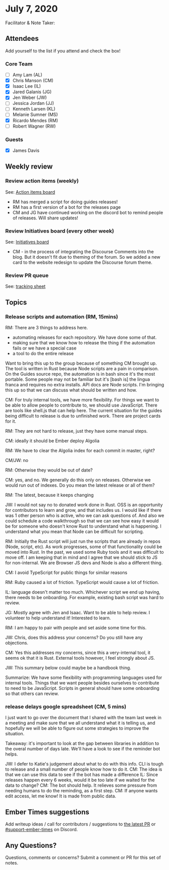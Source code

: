 # July 7, 2020

Facilitator & Note Taker: 

## Attendees

Add yourself to the list if you attend and check the box!

### Core Team
- [ ] Amy Lam (AL)
- [x] Chris Manson (CM)
- [x] Isaac Lee (IL)
- [x] Jared Galanis (JG)
- [x] Jen Weber (JW)
- [ ] Jessica Jordan (JJ)
- [ ] Kenneth Larsen (KL)
- [ ] Melanie Sumner (MS)
- [x] Ricardo Mendes (RM)
- [ ] Robert Wagner (RW)

### Guests
- [x] James Davis

## Weekly review

### Review action items (weekly)
See: [Action items board](https://github.com/orgs/ember-learn/projects/47)

- RM has merged a script for doing guides releases!
- RM has a first version of a bot for the releases page
- CM and JG have continued working on the discord bot to remind people of releases. Will share updates!

### Review Initiatives board (every other week)
See: [Initiatives board](https://github.com/orgs/ember-learn/projects/19)

- CM - in the process of integrating the Discourse Comments into the blog. But it doesn't fit due to theming of the forum. So we added a new card to the website redesign to update the Discourse forum theme.

### Review PR queue

See: [tracking sheet](https://docs.google.com/spreadsheets/d/1sPyN9z9wZMpTNwqCfa6R9QSPZkIW4iQd-H4gZC7ILLk/edit#gid=2035777454)

## Topics

### Release scripts and automation (RM, 15mins)

RM: There are 3 things to address here.
- automating releases for each repository. We have done some of that.
- making sure that we know how to release the thing if the automation fails or we have a special case
- a tool to do the entire release

Want to bring this up to the group because of something CM brought up. The tool is written in Rust because Node scripts are a pain in comparison. On the Guides source repo, the automation is in bash since it's the most portable. Some people may not be familiar but it's [bash is] the lingua franca and requires no extra installs. API docs are Node scripts. I'm bringing this up so that we can discuss what should be written and how.

CM: For truly internal tools, we have more flexibility. For things we want to be able to allow people to contribute to, we should use JavaScript. There are tools like shell.js that can help here. The current situation for the guides being difficult to release is due to unfinished work. There are project cards for it.

RM: They are not hard to release, just they have some manual steps.

CM: ideally it should be Ember deploy Algolia

RM: We have to clear the Algolia index for each commit in master, right?

CM/JW: no

RM: Otherwise they would be out of date?

CM: yes, and no. We generally do this only on releases. Otherwise we would run out of indexes. Do you mean the latest release or all of them?

RM: The latest, because it keeps changing

JW: I would not say no to donated work done in Rust. OSS is an opportunity for contributors to learn and grow, and that includes us. I would like if there was 1 other person who is active, who we can ask questions of. And also we could schedule a code walkthrough so that we can see how easy it would be for someone who doesn't know Rust to understand what is happening. I understand what you mean that Node can be difficult for scripting.

RM: Initially the Rust script will just run the scripts that are already in repos (Node, script, etc). As work progresses, some of that functionality could be moved into Rust. In the past, we used some Ruby tools and it was difficult to move off. I am keeping that in mind and I agree that we should stick to JS for non-internal. We are Browser JS devs and Node is also a different thing.

CM: I avoid TypeScript for public things for similar reasons

RM: Ruby caused a lot of friction. TypeScript would cause a lot of friction.

IL: language doesn't matter too much. Whichever script we end up having, there needs to be onboarding. For example, existing bash script was hard to review.

JG: Mostly agree with Jen and Isaac. Want to be able to help review. I volunteer to help understand it! Interested to learn.

RM: I am happy to pair with people and set aside some time for this.

JW: Chris, does this address your concerns? Do you still have any objections.

CM: Yes this addresses my concerns, since this a very-internal tool, it seems ok that it is Rust. External tools however, I feel strongly about JS. 

JW: This summary below could maybe be a handbook thing.

Summarize: We have some flexibility with programming languages used for internal tools. Things that we want people besides ourselves to contribute to need to be JavaScript. Scripts in general should have some onboarding so that others can review.


### release delays google spreadsheet (CM, 5 mins)

I just want to go over the document that I shared with the team last week in a meeting and make sure that we all understand what it is telling us, and hopefully we will be able to figure out some strategies to improve the situation.

Takeaway: it's important to look at the gap between libraries in addition to the overal number of days late. We'll have a look to see if the reminder bot helps.

JW: I defer to Katie's judgement about what to do with this info. CLI is tough to release and a small number of people know how to do it.
CM: The idea is that we can use this data to see if the bot has made a difference
IL: Since releases happen every 6 weeks, would it be too late if we waited for the data to change?
CM: The bot should help. It relieves some pressure from needing humans to do the reminding, as a first step.
CM: If anyone wants edit access, let me know! It is made from public data.

## Ember Times suggestions
Add writeup ideas / call for contributors / suggestions to [the latest PR](https://github.com/ember-learn/ember-blog/pulls?q=is%3Aopen+is%3Apr+label%3A%22%F0%9F%97%9E+embertimes%22%20or%20#support-ember-times) or [#support-ember-times](https://discordapp.com/channels/480462759797063690/485450546887786506) on Discord.

## Any Questions?
Questions, comments or concerns? Submit a comment or PR for this set of notes.
